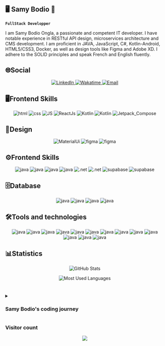 ## 🖥️ Samy Bodio 👋

**`FullStack Developper`**

I am Samy Bodio Ongla, a passionate and competent IT developer. I have notable experience in RESTful API design, microservices architecture and CMS development. I am proficient in JAVA, JavaScript, C#, Kotlin-Android, HTML5/CSS3, Docker, as well as design tools like Figma and Adobe XD. I adhere to the SOLID principles and speak French and English fluently.

## 🌐Social

<p align="center">
  <a href="https://www.linkedin.com/in/samy-bodio-0814b72ab/">
    <img src="https://custom-icon-badges.demolab.com/badge/LinkedIn-Connect-blue?style=flat&logo=linkedin" alt="LinkedIn" />
  </a>
  <a href="https://wakatime.com/@Samy_Bodio">
    <img src="https://custom-icon-badges.demolab.com/badge/Wakatime-Account-green.svg?logo=wakatime" alt="Wakatime" />
  </a>
  <a href="mailto:samybodio8@gmail.com">
    <img src="https://custom-icon-badges.demolab.com/badge/Email-Send-D14836?style=flat&logo=gmail" alt="Email" />
  </a>
</p>

##  🖥️Frontend Skills

<p align="center">
  <img src="https://custom-icon-badges.demolab.com/badge/Html5-Advanced-orange.svg?logo=html" alt="html" />
  <img src="https://custom-icon-badges.demolab.com/badge/Css-Intermediate-blue.svg?logo=css" alt="css" />
  <img src="https://custom-icon-badges.demolab.com/badge/JS-Intermediate-yellow.svg?logo=javascript" alt="JS" />
  <img src="https://custom-icon-badges.demolab.com/badge/ReactJs-Advanced-blue.svg?logo=react" alt="ReactJs" />
  <img src="https://custom-icon-badges.demolab.com/badge/Android-Advanced-green.svg?logo=android" alt="Kotlin" />
  <img src="https://custom-icon-badges.demolab.com/badge/SceneBuilder-Intermediate-green.svg?logo=scenebuilder" alt="Kotlin" />
  <img src="https://custom-icon-badges.demolab.com/badge/Jetpack_Compose-Advanced-purple.svg?logo=jetpack-compose" alt="Jetpack_Compose" />
</p>

##  🎨Design
<p align="center">
  <img src="https://custom-icon-badges.demolab.com/badge/MaterialUi-Advanced-pink.svg?logo=materialui" alt="MaterialUi" />
  <img src="https://custom-icon-badges.demolab.com/badge/Figma-Advanced-green.svg?logo=figma" alt="figma" />
  <img src="https://custom-icon-badges.demolab.com/badge/AdobeXd-Advanced-red.svg?logo=adobexd" alt="figma" />
</p>

## ⚙️Frontend Skills
<p align="center">
  <img src="https://custom-icon-badges.demolab.com/badge/Java-Advanced-red.svg?logo=java&logoColor=white" alt="java" />
  <img src="https://custom-icon-badges.demolab.com/badge/Spring-Advanced-green.svg?logo=spring" alt="java" />
  <img src="https://custom-icon-badges.demolab.com/badge/SpringBoot-Advanced-green.svg?logo=springboot" alt="java" />
  <img src="https://custom-icon-badges.demolab.com/badge/Quarkus-Beginner-red.svg?logo=quarkus&logoColor=blue" alt="java" />
  <img src="https://custom-icon-badges.demolab.com/badge/Csharp-Advanced-red.svg?logo=.net&logoColor=white" alt=".net" />
  <img src="https://custom-icon-badges.demolab.com/badge/Firebase-Intermediate-yellow.svg?logo=firebase&logoColor=yellow" alt=".net" />
  <img src="https://custom-icon-badges.demolab.com/badge/Supabase-Intermediate-white.svg?logo=supabase" alt="supabase" />
  <img src="https://custom-icon-badges.demolab.com/badge/Swagger-Intermediate-white.svg?logo=swagger" alt="supabase" />
</p>

##  🗄️Database
<p align="center">
  <img src="https://custom-icon-badges.demolab.com/badge/Postgresql-Intermediate-brown.svg?logo=postgresql&logoColor=white" alt="java" />
  <img src="https://custom-icon-badges.demolab.com/badge/Mysql-Advanced-cyan.svg?logo=mysql&logoColor=white" alt="java" />
  <img src="https://custom-icon-badges.demolab.com/badge/Oracle-Intermediate-silver.svg?logo=oracle" alt="java" />
  <img src="https://custom-icon-badges.demolab.com/badge/MongoDb-Intermediate-navy.svg?logo=mongodb" alt="java" />
</p>

##  🛠️Tools and technologies
<p align="center">
  <img src="https://custom-icon-badges.demolab.com/badge/Postman-Intermediate-orange.svg?logo=postman" alt="java" />
  <img src="https://custom-icon-badges.demolab.com/badge/Npm-Intermediate-silver.svg?logo=npm" alt="java" />
  <img src="https://custom-icon-badges.demolab.com/badge/Jira-Intermediate-pink.svg?logo=jira" alt="java" />
  <img src="https://custom-icon-badges.demolab.com/badge/Clickup-Intermediate-teal.svg?logo=clickup" alt="java" />
  <img src="https://custom-icon-badges.demolab.com/badge/Linux-Intermediate-navy.svg?logo=linux" alt="java" />
  <img src="https://custom-icon-badges.demolab.com/badge/Git-Intermediate-olive.svg?logo=git" alt="java" />
  <img src="https://custom-icon-badges.demolab.com/badge/Docker-Intermediate-teal.svg?logo=docker" alt="java" />
  <img src="https://custom-icon-badges.demolab.com/badge/MongoDb-Intermediate-indigo.svg?logo=heroku" alt="java" />
  <img src="https://custom-icon-badges.demolab.com/badge/Heroku-Intermediate-beige.svg?logo=aws" alt="java" />
  <img src="https://custom-icon-badges.demolab.com/badge/Vscode-Intermediate-green.svg?logo=vs-code" alt="java" />
  <img src="https://custom-icon-badges.demolab.com/badge/VisualStudio-Intermediate-maroon.svg?logo=visual-studio" alt="java" />
  <img src="https://custom-icon-badges.demolab.com/badge/Idea-Intermediate-magenta.svg?logo=intellij-idea" alt="java" />
  <img src="https://custom-icon-badges.demolab.com/badge/AndroidStudio-Intermediate-indigo.svg?logo=android-studio" alt="java" />
</p>

##  📊Statistics
<p align="center">
  <img src="https://github-readme-stats.vercel.app/api?username=Samy-Bodio2&show_icons=true&theme=radical" alt="GitHub Stats"/>
</p>

<p align="center">
  <img src="https://github-readme-stats.vercel.app/api/top-langs/?username=Samy-Bodio2&layout=compact" alt="Most Used Languages" />
</p>

#

<details>
  <summary><h3>Samy Bodio's coding journey</h3></summary>
  As a young student passionate about programming and technologies, when I am not in class or in business, I work on projects that I am passionate about. I have developed several applications on various platforms such as native android, multiplatform, web and desktop. Every day is an opportunity to learn new things.
</details>

### Visitor count
<p align="center">
<img src="https://profile-counter.glitch.me/Samy-Bodio2/count.svg" align="center" />
</p>
